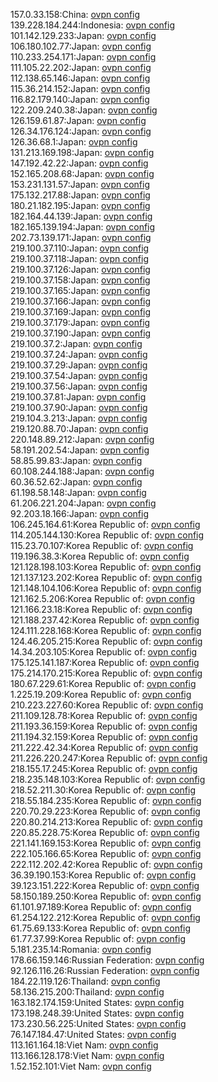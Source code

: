 157.0.33.158:China: [ovpn config](vpn/157_0_33_158.ovpn)  
139.228.184.244:Indonesia: [ovpn config](vpn/139_228_184_244.ovpn)  
101.142.129.233:Japan: [ovpn config](vpn/101_142_129_233.ovpn)  
106.180.102.77:Japan: [ovpn config](vpn/106_180_102_77.ovpn)  
110.233.254.171:Japan: [ovpn config](vpn/110_233_254_171.ovpn)  
111.105.22.202:Japan: [ovpn config](vpn/111_105_22_202.ovpn)  
112.138.65.146:Japan: [ovpn config](vpn/112_138_65_146.ovpn)  
115.36.214.152:Japan: [ovpn config](vpn/115_36_214_152.ovpn)  
116.82.179.140:Japan: [ovpn config](vpn/116_82_179_140.ovpn)  
122.209.240.38:Japan: [ovpn config](vpn/122_209_240_38.ovpn)  
126.159.61.87:Japan: [ovpn config](vpn/126_159_61_87.ovpn)  
126.34.176.124:Japan: [ovpn config](vpn/126_34_176_124.ovpn)  
126.36.68.1:Japan: [ovpn config](vpn/126_36_68_1.ovpn)  
131.213.169.198:Japan: [ovpn config](vpn/131_213_169_198.ovpn)  
147.192.42.22:Japan: [ovpn config](vpn/147_192_42_22.ovpn)  
152.165.208.68:Japan: [ovpn config](vpn/152_165_208_68.ovpn)  
153.231.131.57:Japan: [ovpn config](vpn/153_231_131_57.ovpn)  
175.132.217.88:Japan: [ovpn config](vpn/175_132_217_88.ovpn)  
180.21.182.195:Japan: [ovpn config](vpn/180_21_182_195.ovpn)  
182.164.44.139:Japan: [ovpn config](vpn/182_164_44_139.ovpn)  
182.165.139.194:Japan: [ovpn config](vpn/182_165_139_194.ovpn)  
202.73.139.171:Japan: [ovpn config](vpn/202_73_139_171.ovpn)  
219.100.37.110:Japan: [ovpn config](vpn/219_100_37_110.ovpn)  
219.100.37.118:Japan: [ovpn config](vpn/219_100_37_118.ovpn)  
219.100.37.126:Japan: [ovpn config](vpn/219_100_37_126.ovpn)  
219.100.37.158:Japan: [ovpn config](vpn/219_100_37_158.ovpn)  
219.100.37.165:Japan: [ovpn config](vpn/219_100_37_165.ovpn)  
219.100.37.166:Japan: [ovpn config](vpn/219_100_37_166.ovpn)  
219.100.37.169:Japan: [ovpn config](vpn/219_100_37_169.ovpn)  
219.100.37.179:Japan: [ovpn config](vpn/219_100_37_179.ovpn)  
219.100.37.190:Japan: [ovpn config](vpn/219_100_37_190.ovpn)  
219.100.37.2:Japan: [ovpn config](vpn/219_100_37_2.ovpn)  
219.100.37.24:Japan: [ovpn config](vpn/219_100_37_24.ovpn)  
219.100.37.29:Japan: [ovpn config](vpn/219_100_37_29.ovpn)  
219.100.37.54:Japan: [ovpn config](vpn/219_100_37_54.ovpn)  
219.100.37.56:Japan: [ovpn config](vpn/219_100_37_56.ovpn)  
219.100.37.81:Japan: [ovpn config](vpn/219_100_37_81.ovpn)  
219.100.37.90:Japan: [ovpn config](vpn/219_100_37_90.ovpn)  
219.104.3.213:Japan: [ovpn config](vpn/219_104_3_213.ovpn)  
219.120.88.70:Japan: [ovpn config](vpn/219_120_88_70.ovpn)  
220.148.89.212:Japan: [ovpn config](vpn/220_148_89_212.ovpn)  
58.191.202.54:Japan: [ovpn config](vpn/58_191_202_54.ovpn)  
58.85.99.83:Japan: [ovpn config](vpn/58_85_99_83.ovpn)  
60.108.244.188:Japan: [ovpn config](vpn/60_108_244_188.ovpn)  
60.36.52.62:Japan: [ovpn config](vpn/60_36_52_62.ovpn)  
61.198.58.148:Japan: [ovpn config](vpn/61_198_58_148.ovpn)  
61.206.221.204:Japan: [ovpn config](vpn/61_206_221_204.ovpn)  
92.203.18.166:Japan: [ovpn config](vpn/92_203_18_166.ovpn)  
106.245.164.61:Korea Republic of: [ovpn config](vpn/106_245_164_61.ovpn)  
114.205.144.130:Korea Republic of: [ovpn config](vpn/114_205_144_130.ovpn)  
115.23.70.107:Korea Republic of: [ovpn config](vpn/115_23_70_107.ovpn)  
119.196.38.3:Korea Republic of: [ovpn config](vpn/119_196_38_3.ovpn)  
121.128.198.103:Korea Republic of: [ovpn config](vpn/121_128_198_103.ovpn)  
121.137.123.202:Korea Republic of: [ovpn config](vpn/121_137_123_202.ovpn)  
121.148.104.106:Korea Republic of: [ovpn config](vpn/121_148_104_106.ovpn)  
121.162.5.206:Korea Republic of: [ovpn config](vpn/121_162_5_206.ovpn)  
121.166.23.18:Korea Republic of: [ovpn config](vpn/121_166_23_18.ovpn)  
121.188.237.42:Korea Republic of: [ovpn config](vpn/121_188_237_42.ovpn)  
124.111.228.168:Korea Republic of: [ovpn config](vpn/124_111_228_168.ovpn)  
124.46.205.215:Korea Republic of: [ovpn config](vpn/124_46_205_215.ovpn)  
14.34.203.105:Korea Republic of: [ovpn config](vpn/14_34_203_105.ovpn)  
175.125.141.187:Korea Republic of: [ovpn config](vpn/175_125_141_187.ovpn)  
175.214.170.215:Korea Republic of: [ovpn config](vpn/175_214_170_215.ovpn)  
180.67.229.61:Korea Republic of: [ovpn config](vpn/180_67_229_61.ovpn)  
1.225.19.209:Korea Republic of: [ovpn config](vpn/1_225_19_209.ovpn)  
210.223.227.60:Korea Republic of: [ovpn config](vpn/210_223_227_60.ovpn)  
211.109.128.78:Korea Republic of: [ovpn config](vpn/211_109_128_78.ovpn)  
211.193.36.159:Korea Republic of: [ovpn config](vpn/211_193_36_159.ovpn)  
211.194.32.159:Korea Republic of: [ovpn config](vpn/211_194_32_159.ovpn)  
211.222.42.34:Korea Republic of: [ovpn config](vpn/211_222_42_34.ovpn)  
211.226.220.247:Korea Republic of: [ovpn config](vpn/211_226_220_247.ovpn)  
218.155.17.245:Korea Republic of: [ovpn config](vpn/218_155_17_245.ovpn)  
218.235.148.103:Korea Republic of: [ovpn config](vpn/218_235_148_103.ovpn)  
218.52.211.30:Korea Republic of: [ovpn config](vpn/218_52_211_30.ovpn)  
218.55.184.235:Korea Republic of: [ovpn config](vpn/218_55_184_235.ovpn)  
220.70.29.223:Korea Republic of: [ovpn config](vpn/220_70_29_223.ovpn)  
220.80.214.213:Korea Republic of: [ovpn config](vpn/220_80_214_213.ovpn)  
220.85.228.75:Korea Republic of: [ovpn config](vpn/220_85_228_75.ovpn)  
221.141.169.153:Korea Republic of: [ovpn config](vpn/221_141_169_153.ovpn)  
222.105.166.65:Korea Republic of: [ovpn config](vpn/222_105_166_65.ovpn)  
222.112.202.42:Korea Republic of: [ovpn config](vpn/222_112_202_42.ovpn)  
36.39.190.153:Korea Republic of: [ovpn config](vpn/36_39_190_153.ovpn)  
39.123.151.222:Korea Republic of: [ovpn config](vpn/39_123_151_222.ovpn)  
58.150.189.250:Korea Republic of: [ovpn config](vpn/58_150_189_250.ovpn)  
61.101.97.189:Korea Republic of: [ovpn config](vpn/61_101_97_189.ovpn)  
61.254.122.212:Korea Republic of: [ovpn config](vpn/61_254_122_212.ovpn)  
61.75.69.133:Korea Republic of: [ovpn config](vpn/61_75_69_133.ovpn)  
61.77.37.99:Korea Republic of: [ovpn config](vpn/61_77_37_99.ovpn)  
5.181.235.14:Romania: [ovpn config](vpn/5_181_235_14.ovpn)  
178.66.159.146:Russian Federation: [ovpn config](vpn/178_66_159_146.ovpn)  
92.126.116.26:Russian Federation: [ovpn config](vpn/92_126_116_26.ovpn)  
184.22.119.126:Thailand: [ovpn config](vpn/184_22_119_126.ovpn)  
58.136.215.200:Thailand: [ovpn config](vpn/58_136_215_200.ovpn)  
163.182.174.159:United States: [ovpn config](vpn/163_182_174_159.ovpn)  
173.198.248.39:United States: [ovpn config](vpn/173_198_248_39.ovpn)  
173.230.56.225:United States: [ovpn config](vpn/173_230_56_225.ovpn)  
76.147.184.47:United States: [ovpn config](vpn/76_147_184_47.ovpn)  
113.161.164.18:Viet Nam: [ovpn config](vpn/113_161_164_18.ovpn)  
113.166.128.178:Viet Nam: [ovpn config](vpn/113_166_128_178.ovpn)  
1.52.152.101:Viet Nam: [ovpn config](vpn/1_52_152_101.ovpn)  

